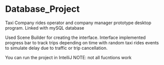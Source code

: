 # Database_Project
Taxi Company rides operator and company manager prototype desktop program.
Linked with mySQL database

Used Scene Builder for creating the interface. 
Interface implemented progress bar to track trips depending on time with random taxi rides events to simulate delay due to traffic or trip cancellation.

You can run the project in IntelliJ
NOTE: not all fucntions work
